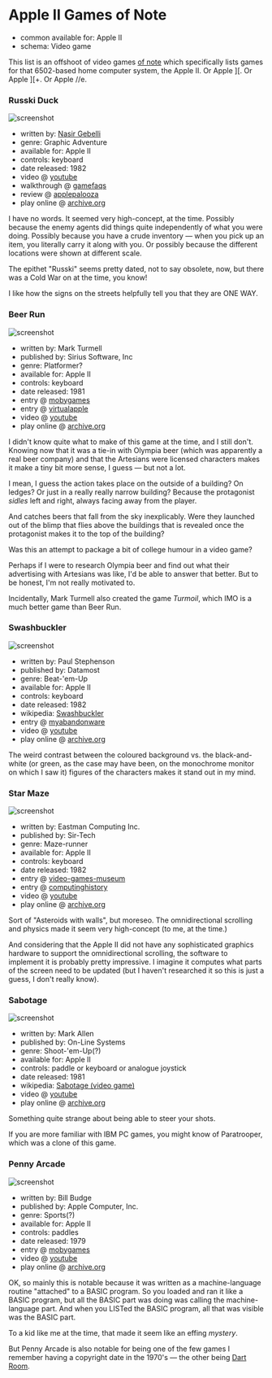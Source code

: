 Apple II Games of Note
======================

*   common available for: Apple II
*   schema: Video game

This list is an offshoot of video games [of note](A%20Note%20on%20Items%20of%20Note.md)
which specifically lists games for that 6502-based home computer system, the
Apple II.  Or Apple ][.  Or Apple ][+.  Or Apple //e.

### Russki Duck

![screenshot](https://static.catseye.tc/archive/www.platypuscomix.net/applepalooza%252Frusski2.gif)

*   written by: [Nasir Gebelli](https://en.wikipedia.org/wiki/Nasir_Gebelli)
*   genre: Graphic Adventure
*   available for: Apple II
*   controls: keyboard
*   date released: 1982
*   video @ [youtube](https://www.youtube.com/watch?v=GjH2dmleaZY)
*   walkthrough @ [gamefaqs](https://www.gamefaqs.com/appleii/580574-russki-duck/faqs/10379)
*   review @ [applepalooza](http://www.platypuscomix.net/applepalooza/russkiduck.html)
*   play online @ [archive.org](https://archive.org/details/a2_Russki_Duck_1982_Gebelli_Software_cr_Mr._Xerox)

I have no words.  It seemed very high-concept, at the time.  Possibly because
the enemy agents did things quite independently of what you were doing.
Possibly because you have a crude inventory — when you pick up an item, you
literally carry it along with you.  Or possibly because the different
locations were shown at different scale.

The epithet "Russki" seems pretty dated, not to say obsolete, now, but there
was a Cold War on at the time, you know!

I like how the signs on the streets helpfully tell you that they are ONE WAY.

### Beer Run

![screenshot](https://static.catseye.tc/archive/www.mobygames.com/images%252Fshots%252Fs%252F819976-beer-run-apple-ii-screenshot-elevator-appears.jpg)

*   written by: Mark Turmell
*   published by: Sirius Software, Inc
*   genre: Platformer?
*   available for: Apple II
*   controls: keyboard
*   date released: 1981
*   entry @ [mobygames](http://www.mobygames.com/game/beer-run)
*   entry @ [virtualapple](http://www.virtualapple.org/beerrundisk.html)
*   video @ [youtube](https://www.youtube.com/watch?v=m0oU9ZfRnpw)
*   play online @ [archive.org](https://archive.org/details/wozaday_Beer_Run)

I didn't know quite what to make of this game at the time, and I still don't.
Knowing now that it was a tie-in with Olympia beer (which was apparently a
real beer company) and that the Artesians were licensed characters makes it
make a tiny bit more sense, I guess — but not a lot.

I mean, I guess the action takes place on the outside of a building?  On ledges?
Or just in a really really narrow building?  Because the protagonist *sidles*
left and right, always facing away from the player.

And catches beers that fall from the sky inexplicably.  Were they launched out
of the blimp that flies above the buildings that is revealed once the protagonist
makes it to the top of the building?

Was this an attempt to package a bit of college humour in a video game?

Perhaps if I were to research Olympia beer and find out what their advertising
with Artesians was like, I'd be able to answer that better.  But to be honest,
I'm not really motivated to.

Incidentally, Mark Turmell also created the game _Turmoil_, which IMO is a much
better game than Beer Run.

### Swashbuckler

![screenshot](https://static.catseye.tc/archive/www.myabandonware.com/media%252Fscreenshots%252Fs%252Fswashbuckler-bkh%252Fthumbs%252Fswashbuckler_2.png)

*   written by: Paul Stephenson
*   published by: Datamost
*   genre: Beat-'em-Up
*   available for: Apple II
*   controls: keyboard
*   date released: 1982
*   wikipedia: [Swashbuckler](https://en.wikipedia.org/wiki/Swashbuckler_(video_game))
*   entry @ [myabandonware](http://www.myabandonware.com/game/swashbuckler-7n4)
*   video @ [youtube](https://www.youtube.com/watch?v=jnER7vX7yn0)
*   play online @ [archive.org](https://archive.org/details/a2_Swashbuckler_1982_Datamost)

The weird contrast between the coloured background vs. the black-and-white
(or green, as the case may have been, on the monochrome monitor on which I
saw it) figures of the characters makes it stand out in my mind.

### Star Maze

![screenshot](https://archive.org/download/a2_Star_Maze_1982_Sir_Tech/a2_Star_Maze_1982_Sir_Tech.gif)

*   written by: Eastman Computing Inc.
*   published by: Sir-Tech
*   genre: Maze-runner
*   available for: Apple II
*   controls: keyboard
*   date released: 1982
*   entry @ [video-games-museum](https://www.video-games-museum.com/en/game/Star-Maze/37/3/13056)
*   entry @ [computinghistory](http://www.computinghistory.org.uk/det/31821/Star-Maze/)
*   video @ [youtube](https://www.youtube.com/watch?v=dJQ-hnM_Gtw)
*   play online @ [archive.org](https://archive.org/details/a2_Star_Maze_1982_Sir_Tech)

Sort of "Asteroids with walls", but moreseo.  The omnidirectional scrolling and physics
made it seem very high-concept (to me, at the time.)

And considering that the Apple II did not have any sophisticated graphics hardware
to support the omnidirectional scrolling, the software to implement it is probably
pretty impressive.  I imagine it computes what parts of the screen need to be updated
(but I haven't researched it so this is just a guess, I don't really know).

### Sabotage

![screenshot](https://static.catseye.tc/archive/upload.wikimedia.org/wikipedia%252Fen%252F6%252F65%252FSabotage_computer_game.png)

*   written by: Mark Allen
*   published by: On-Line Systems
*   genre: Shoot-'em-Up(?)
*   available for: Apple II
*   controls: paddle or keyboard or analogue joystick
*   date released: 1981
*   wikipedia: [Sabotage (video game)](https://en.wikipedia.org/wiki/Sabotage_(video_game))
*   video @ [youtube](https://www.youtube.com/watch?v=fbHW66AbzHA)
*   play online @ [archive.org](https://archive.org/details/wozaday_Sabotage)

Something quite strange about being able to steer your shots.

If you are more familiar with IBM PC games, you might know of
Paratrooper, which was a clone of this game.

### Penny Arcade

![screenshot](https://archive.org/download/a2_Penny_Arcade_1979_Apple/a2_Penny_Arcade_1979_Apple.gif)

*   written by: Bill Budge
*   published by: Apple Computer, Inc.
*   genre: Sports(?)
*   available for: Apple II
*   controls: paddles
*   date released: 1979
*   entry @ [mobygames](http://www.mobygames.com/game/apple2/apple-tapes-introductory-programs-for-the-apple-ii-plus)
*   video @ [youtube](https://www.youtube.com/watch?v=4h67eM0RAdM)
*   play online @ [archive.org](https://archive.org/details/a2_Penny_Arcade_1979_Apple)

OK, so mainly this is notable because it was written as a machine-language
routine "attached" to a BASIC program.  So you loaded and ran it like a BASIC
program, but all the BASIC part was doing was calling the machine-language
part.  And when you LISTed the BASIC program, all that was visible was
the BASIC part.

To a kid like me at the time, that made it seem like an effing *mystery*.

But Penny Arcade is also notable for being one of the few games I remember having
a copyright date in the 1970's — the other being [Dart Room][].

[Dart Room]: Sports%20Video%20Games%20of%20Note.md#dart-room

